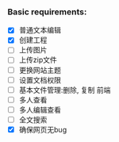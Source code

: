 ### Basic requirements:

- [x] 普通文本编辑
- [x] 创建工程
- [ ] 上传图片
- [ ] 上传zip文件
- [ ] 更换网站主题
- [ ] 设置文档权限
- [ ] 基本文件管理:删除, 复制 前端
- [ ] 多人查看
- [ ] 多人编辑查看
- [ ] 全文搜索
- [x] 确保网页无bug